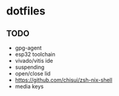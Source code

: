 # dotfiles

## TODO

- gpg-agent
- esp32 toolchain
- vivado/vitis ide
- suspending
- open/close lid
- https://github.com/chisui/zsh-nix-shell
- media keys
